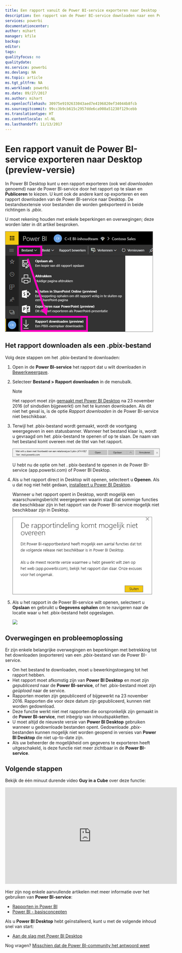 ```yaml
---
title: Een rapport vanuit de Power BI-service exporteren naar Desktop (preview-versie)
description: Een rapport van de Power BI-service downloaden naar een Power BI Desktop-bestand
services: powerbi
documentationcenter: 
author: mihart
manager: kfile
backup: 
editor: 
tags: 
qualityfocus: no
qualitydate: 
ms.service: powerbi
ms.devlang: NA
ms.topic: article
ms.tgt_pltfrm: NA
ms.workload: powerbi
ms.date: 09/27/2017
ms.author: mihart
ms.openlocfilehash: 30975e9192633043aed7e4196820ef34044b8fcb
ms.sourcegitcommit: 99cc3b9cb615c2957dde6ca908a51238f129cebb
ms.translationtype: HT
ms.contentlocale: nl-NL
ms.lasthandoff: 11/13/2017
---
```

# <a name="export-a-report-from-power-bi-service-to-desktop-preview"></a>Een rapport vanuit de Power BI-service exporteren naar Desktop (preview-versie)
In Power BI Desktop kunt u een rapport exporteren (ook wel *downloaden* genoemd) naar de Power BI-service door het rapport op te slaan en **Publiceren** te kiezen. U kunt ook de andere kant op exporteren en een rapport downloaden van de Power BI-service naar Desktop. De bestandsextensie voor bestanden die worden geëxporteerd in beide richtingen is *.pbix*.

U moet rekening houden met enkele beperkingen en overwegingen; deze worden later in dit artikel besproken.

![](media/service-export-to-pbix/power-bi-file-export.png)

## <a name="download-the-report-as-a-pbix"></a>Het rapport downloaden als een .pbix-bestand
Volg deze stappen om het .pbix-bestand te downloaden:

1. Open in de **Power BI-service** het rapport dat u wilt downloaden in [Bewerkweergave](service-reading-view-and-editing-view.md).
2. Selecteer **Bestand > Rapport downloaden** in de menubalk.
   
   > [!NOTE]
   > Het rapport moet zijn [gemaakt met Power BI Desktop](guided-learning/publishingandsharing.yml#step-2) na 23 november 2016 (of sindsdien bijgewerkt) om het te kunnen downloaden. Als dit niet het geval is, is de optie *Rapport downloaden* in de Power BI-service niet beschikbaar.
   > 
   > 
3. Terwijl het .pbix-bestand wordt gemaakt, wordt de voortgang weergegeven in een statusbanner. Wanneer het bestand klaar is, wordt u gevraagd om het .pbix-bestand te openen of op te slaan. De naam van het bestand komt overeen met de titel van het rapport.
   
    ![](media/service-export-to-pbix/power-bi-save-pbix.png)
   
    U hebt nu de optie om het . pbix-bestand te openen in de Power BI-service (app.powerbi.com) of Power BI Desktop.     
4. Als u het rapport direct in Desktop wilt openen, selecteert u **Openen**.  Als u dat nog niet hebt gedaan, [installeert u Power BI Desktop](desktop-get-the-desktop.md).
   
    Wanneer u het rapport opent in Desktop, wordt mogelijk een waarschuwingsbericht weergegeven waarin staat dat sommige functies die beschikbaar zijn in het rapport van de Power BI-service mogelijk niet beschikbaar zijn in Desktop.
   
    ![](media/service-export-to-pbix/power-bi-export-to-pbix_2.png)
5. Als u het rapport in de Power BI-service wilt openen, selecteert u **Opslaan** en gebruikt u **Gegevens ophalen** om te navigeren naar de locatie waar u het .pbix-bestand hebt opgeslagen.
   
    ![](media/service-export-to-pbix/power-bi-get-data.png)

## <a name="considerations-and-troubleshooting"></a>Overwegingen en probleemoplossing
Er zijn enkele belangrijke overwegingen en beperkingen met betrekking tot het downloaden (exporteren) van een *.pbix*-bestand van de Power BI-service.

* Om het bestand te downloaden, moet u bewerkingstoegang tot het rapport hebben.
* Het rapport moet afkomstig zijn van **Power BI Desktop** en moet zijn *gepubliceerd* naar de **Power BI-service**, of het .pbix-bestand moet zijn *geüpload* naar de service.
* Rapporten moeten zijn gepubliceerd of bijgewerkt na 23 november 2016. Rapporten die voor deze datum zijn gepubliceerd, kunnen niet worden gedownload.
* Deze functie werkt niet met rapporten die oorspronkelijk zijn gemaakt in de **Power BI-service**, met inbegrip van inhoudspakketten.
* U moet altijd de nieuwste versie van **Power BI Desktop** gebruiken wanneer u gedownloade bestanden opent. Gedownloade *.pbix*-bestanden kunnen mogelijk niet worden geopend in versies van **Power BI Desktop** die niet up-to-date zijn.
* Als uw beheerder de mogelijkheid om gegevens te exporteren heeft uitgeschakeld, is deze functie niet meer zichtbaar in de **Power BI-service**.

## <a name="next-steps"></a>Volgende stappen
Bekijk de één minuut durende video **Guy in a Cube** over deze functie:

<iframe width="560" height="315" src="https://www.youtube.com/embed/ymWqU5jiUl0" frameborder="0" allowfullscreen></iframe>

Hier zijn nog enkele aanvullende artikelen met meer informatie over het gebruiken van **Power BI-service**:

* [Rapporten in Power BI](service-reports.md)
* [Power BI - basisconcepten](service-basic-concepts.md)

Als u **Power BI Desktop** hebt geïnstalleerd, kunt u met de volgende inhoud snel van start:

* [Aan de slag met Power BI Desktop](desktop-getting-started.md)

Nog vragen? [Misschien dat de Power BI-community het antwoord weet](http://community.powerbi.com/)   

